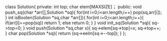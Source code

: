 
class Solution{
private:
    int top;
    char elem[MAXSIZE]；
public:
    void push_sq(char *arr[],Solution *sq){
        for(int i=0;i<arr.length;i++)
            pop(sq,arr[i]);
    }
    int isBoolen(Solution *sq,char *arr[]){
        for(int i=0;i<arr.length;i++){
                if(arr[i]==pop(sq))
                    return 1;
                else
                    return 0;
        }
    }
    void init_sq(Solution *sq){
        sq->top=0;
    }
    void push(Solution *sq,char x){
        sq->elem[sq->top]=x;
        sq->top++;
    }
    char pop(Solution *sq){
        return (sq->eelm[sq->--top]);
    }
};

